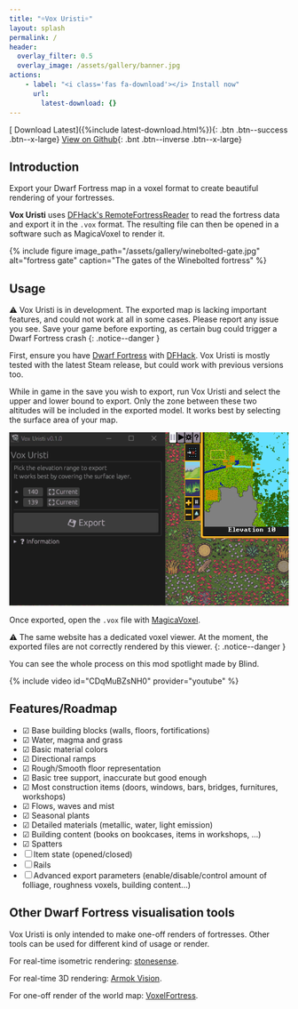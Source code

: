 ```yaml
---
title: "☼Vox Uristi☼"
layout: splash
permalink: /
header:
  overlay_filter: 0.5
  overlay_image: /assets/gallery/banner.jpg
actions:
    - label: "<i class='fas fa-download'></i> Install now"
      url:
        latest-download: {}
---
```


[<i class='fas fa-download'></i> Download Latest]({%include latest-download.html%}){: .btn .btn--success .btn--x-large}
[<i class='fas fa-external-link-alt'></i> View on Github](https://github.com/plule/vox-uristi){: .bnt .btn--inverse .btn--x-large}

## Introduction

Export your Dwarf Fortress map in a voxel format to create beautiful rendering
of your fortresses.

**Vox Uristi** uses [DFHack's
RemoteFortressReader](https://docs.dfhack.org/en/stable/docs/tools/RemoteFortressReader.html)
to read the fortress data and export it in the `.vox` format. The resulting file
can then be opened in a software such as MagicaVoxel to render it.

{% include figure image_path="/assets/gallery/winebolted-gate.jpg" alt="fortress gate" caption="The gates of the Winebolted fortress" %}

## Usage

⚠ Vox Uristi is in development. The exported map is lacking important features,
and could not work at all in some cases. Please report any issue you see. Save
your game before exporting, as certain bug could trigger a Dwarf Fortress crash
{: .notice--danger }

First, ensure you have [Dwarf
Fortress](https://store.steampowered.com/app/975370/Dwarf_Fortress/) with
[DFHack](https://store.steampowered.com/app/2346660/DFHack__Dwarf_Fortress_Modding_Engine/).
Vox Uristi is mostly tested with the latest Steam release, but could work with
previous versions too.

While in game in the save you wish to export, run Vox Uristi and select the
upper and lower bound to export. Only the zone between these two altitudes will
be included in the exported model. It works best by selecting the surface area
of your map.

![how-to](assets/how-to.gif)

Once exported, open the `.vox` file with [MagicaVoxel](https://ephtracy.github.io/).

⚠ The same website has a dedicated voxel viewer. At the moment, the exported
files are not correctly rendered by this viewer.
{: .notice--danger }

You can see the whole process on this mod spotlight made by Blind.

{% include video id="CDqMuBZsNH0" provider="youtube" %}

## Features/Roadmap

- ☑ Base building blocks (walls, floors, fortifications)
- ☑ Water, magma and grass
- ☑ Basic material colors
- ☑ Directional ramps
- ☑ Rough/Smooth floor representation
- ☑ Basic tree support, inaccurate but good enough
- ☑ Most construction items (doors, windows, bars, bridges, furnitures, workshops)
- ☑ Flows, waves and mist
- ☑ Seasonal plants
- ☑ Detailed materials (metallic, water, light emission)
- ☑ Building content (books on bookcases, items in workshops, ...)
- ☑ Spatters
- ☐ Item state (opened/closed)
- ☐ Rails
- ☐ Advanced export parameters (enable/disable/control amount of folliage,
  roughness voxels, building content...)

## Other Dwarf Fortress visualisation tools

Vox Uristi is only intended to make one-off renders of fortresses. Other tools
can be used for different kind of usage or render.

For real-time isometric rendering:
[stonesense](https://docs.dfhack.org/en/stable/docs/tools/stonesense.html).

For real-time 3D rendering: [Armok Vision](https://github.com/RosaryMala/armok-vision).

For one-off render of the world map: [VoxelFortress](https://github.com/RosaryMala/VoxelFortress/releases/tag/v1.0.0).
